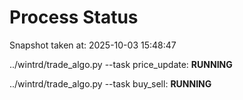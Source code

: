 # Process Status

Snapshot taken at: 2025-10-03 15:48:47

../wintrd/trade_algo.py --task price_update: **RUNNING**

../wintrd/trade_algo.py --task buy_sell: **RUNNING**

